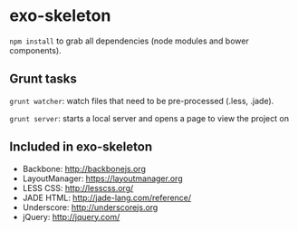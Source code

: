 exo-skeleton
============
`npm install` to grab all dependencies (node modules and bower components).


Grunt tasks
------------------
`grunt watcher`: watch files that need to be pre-processed (.less, .jade).

`grunt server`: starts a local server and opens a page to view the project on


Included in exo-skeleton
------------------
* Backbone: http://backbonejs.org
* LayoutManager: https://layoutmanager.org
* LESS CSS: http://lesscss.org/
* JADE HTML: http://jade-lang.com/reference/
* Underscore: http://underscorejs.org
* jQuery: http://jquery.com/
